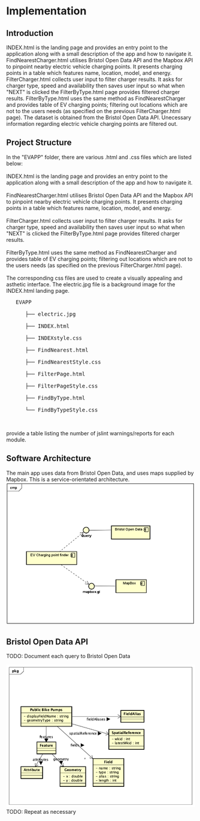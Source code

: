 # Implementation

## Introduction

INDEX.html is the landing page and provides an entry point to the application along with a small description of the app and how to navigate it.
FindNearestCharger.html utilises Bristol Open Data API and the Mapbox API to pinpoint nearby electric vehicle charging points. It presents charging points in a table which features name, location, model, and energy.
FilterCharger.html collects user input to filter charger results. It asks for charger type, speed and availability then saves user input so what when "NEXT" is clicked the FilterByType.html page provides filtered charger results.
FilterByType.html uses the same method as FindNearestCharger and provides table of EV charging points; filtering out locations which are not to the users needs (as specified on the previous FilterCharger.html page).
The dataset is obtained from the Bristol Open Data API. Unecessary information regarding electric vehicle charging points are filtered out.


## Project Structure
In the "EVAPP" folder, there are various .html and .css files which are listed below:<br>
<br>
INDEX.html is the landing page and provides an entry point to the application along with a small description of the app and how to navigate it.<br>
<br>
FindNearestCharger.html utilises Bristol Open Data API and the Mapbox API to pinpoint nearby electric vehicle charging points. It presents charging points in a table which features name, location, model, and energy.<br>
<br>
FilterCharger.html collects user input to filter charger results. It asks for charger type, speed and availability then saves user input so what when "NEXT" is clicked the FilterByType.html page provides filtered charger results.<br>
<br>
FilterByType.html uses the same method as FindNearestCharger and provides table of EV charging points; filtering out locations which are not to the users needs (as specified on the previous FilterCharger.html page).<br>
<br>
The corresponding css files are used to create a visually appealing and asthetic interface. The electric.jpg file is a background image for the INDEX.html landing page.<br>
<pre>
   EVAPP<br>
      ├── electric.jpg<br>
      ├── INDEX.html<br>
      ├── INDEXstyle.css<br>
      ├── FindNearest.html<br>
      ├── FindNearestStyle.css<br>
      ├── FilterPage.html<br>
      ├── FilterPageStyle.css<br>
      ├── FindByType.html<br>
      └── FindByTypeStyle.css<br>
      
</pre>

provide a table listing the number of jslint warnings/reports for each module.



## Software Architecture
The main app uses data from Bristol Open Data, and uses maps supplied by Mapbox. This is a service-orientated architecture.
![Insert your component Diagram here](images/EV2.png)

## Bristol Open Data API
TODO: Document each query to Bristol Open Data

![UML Class diagrams representing JSON query results](images/class1.png)
TODO: Repeat as necessary
